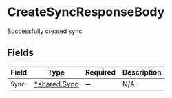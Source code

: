 # CreateSyncResponseBody

Successfully created sync


## Fields

| Field                                              | Type                                               | Required                                           | Description                                        |
| -------------------------------------------------- | -------------------------------------------------- | -------------------------------------------------- | -------------------------------------------------- |
| `Sync`                                             | [*shared.Sync](../../../pkg/models/shared/sync.md) | :heavy_minus_sign:                                 | N/A                                                |